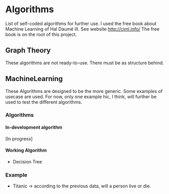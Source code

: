 # Algorithms
List of self-coded algorithms for further use. I used the free book about Machine Learning of Hal Daumé III. See website http://ciml.info/
The free book is on the root of this project.

## Graph Theory
These algorithms are not ready-to-use. There must be as structure behind.

## MachineLearning
These Algorithms are designed to be the more generic. Some examples of usecase are used.
For now, only one example hic, I think, will further be used to test the different algorithms.

### Algorithms

#### In-development algorithm

[In progress]

#### Working Algorithm

* Decision Tree

### Example

* Titanic -> according to the previous data, will a person live or die.
